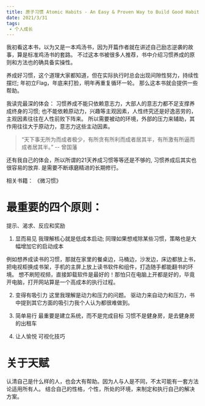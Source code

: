 ```yaml
---
title: 原子习惯 Atomic Habits - An Easy & Proven Way to Build Good Habits & Break 
date: 2021/3/31
tags:
 - 个人成长
---
```


我初看这本书，以为又是一本鸡汤书，因为开篇作者就在讲述自己励志逆袭的故事，算是标准鸡汤书的套路。
不过这本书被很多人推荐，书中介绍习惯养成的原则和方法也的确具备实操性。

养成好习惯，这个道理大家都知道，但在实际执行时总会出现间隙性努力，持续性摆烂; 年初立Flag，年底来打脸，明年再重复循环一轮。
那么这本书就会提供一些帮助。

我读完最深的体会：
习惯养成不能只依赖意志力，大部人的意志力都不足支撑养成终身的习惯; 也不能依赖原动力，兴趣等主观因素，人性终究还是好逸恶劳的，主观因素往往在人性前败下阵来。
所以需要被动的环境，外部的压力来辅助，其作用往往大于原动力，意志力这些主动因素。
>“天下事无所为而成者极少，有所贪有所利而成者居其半，有所激有所逼而成者居其半。” -- 曾国藩

还有我自己的体会，所以所谓的21天养成习惯等等还是不够的, 习惯养成后其实也很容易的放弃. 是需要不断琢磨精进的长期修行。

相关书籍： 《微习惯》

# 最重要的四个原则：
提示、渴求、反应和奖励
1. 显而易见
我理解核心就是低成本启动; 同理如果想戒除某些习惯，策略也是大幅增加它的启动成本

例如想养成读书的习惯，那就在家里的餐桌边，马桶边，沙发边，床边都放上书，把电视柜换成书架，手机的主屏上放上读书软件和组件，打造随手都能翻书的环境。
想不刷短视频，直接卸载软件是最好的！那怕只在电脑上开都是好的，毕竟开电脑，打开网站算是一个高成本的执行过程。

2. 变得有吸引力
这里我理解是动力和压力的问题。
驱动力来自动力和压力，书中提到其它方面的吸引力我个人认为都很难做到。

3. 简单易行
最重要是建立系统，而不是完成目标
习惯不是健身房，是去健身房的出租车

4. 让人愉悦 
可视化技巧

# 关于天赋
认清自己是什么样的人，也会大有帮助。因为人与人是不同，不太可能有一套方法论适用所有人。
结合自己的性格，个性，所处的环境，来制定和执行自己的解决方案。

